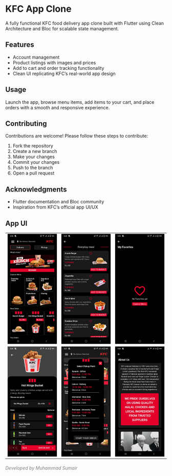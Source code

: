 <!DOCTYPE html>
<html lang="en">
<head>
    <meta charset="UTF-8">
    <meta name="viewport" content="width=device-width, initial-scale=1.0">
</head>
<body>

<h1>KFC App Clone</h1>

<p>A fully functional KFC food delivery app clone built with Flutter using Clean Architecture and Bloc for scalable state management.</p>

<h2>Features</h2>
<ul>
    <li>Account management</li>
    <li>Product listings with images and prices</li>
    <li>Add to cart and order tracking functionality</li>
    <li>Clean UI replicating KFC’s real-world app design</li>
</ul>

<h2>Usage</h2>
<p>Launch the app, browse menu items, add items to your cart, and place orders with a smooth and responsive experience.</p>

<h2>Contributing</h2>
<p>Contributions are welcome! Please follow these steps to contribute:</p>
<ol>
    <li>Fork the repository</li>
    <li>Create a new branch</li>
    <li>Make your changes</li>
    <li>Commit your changes</li>
    <li>Push to the branch</li>
    <li>Open a pull request</li>
</ol>

<h2>Acknowledgments</h2>
<ul>
    <li>Flutter documentation and Bloc community</li>
    <li>Inspiration from KFC’s official app UI/UX</li>
</ul>

<h2>App UI</h2>
<table width="100%">
    <tr>
        <td><img src="https://github.com/sumair-ce/KFC-App-Clone-Using-Flutter/blob/main/uiscreenshot_kfc%20(6).jpeg" width="300" alt="App UI 1" /></td>
        <td><img src="https://github.com/sumair-ce/KFC-App-Clone-Using-Flutter/blob/main/uiscreenshot_kfc%20(5).jpeg" width="300" alt="App UI 2" /></td>
        <td><img src="https://github.com/sumair-ce/KFC-App-Clone-Using-Flutter/blob/main/uiscreenshot_kfc%20(4).jpeg" width="300" alt="App UI 3" /></td>
    </tr>
    <tr>
        <td><img src="https://github.com/sumair-ce/KFC-App-Clone-Using-Flutter/blob/main/uiscreenshot_kfc%20(1).jpeg" width="300" alt="App UI 4" /></td>
        <td><img src="https://github.com/sumair-ce/KFC-App-Clone-Using-Flutter/blob/main/uiscreenshot_kfc%20(2).jpeg" width="300" alt="App UI 5" /></td>
        <td><img src="https://github.com/sumair-ce/KFC-App-Clone-Using-Flutter/blob/main/uiscreenshot_kfc%20(3).jpeg" width="300" alt="App UI 6" /></td>
    </tr>
</table>

<h6 style="color: gray;">Developed by Muhammad Sumair</h6>

</body>
</html>
